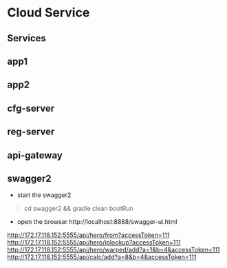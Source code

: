 # Cloud Service

## Services

## app1

## app2

## cfg-server

## reg-server

## api-gateway



## swagger2
* start the swagger2
> cd swagger2 && gradle clean bootRun
* open the browser http://localhost:8888/swagger-ui.html

http://172.17.118.152:5555/api/hero/from?accessToken=111
http://172.17.118.152:5555/api/hero/iplookup?accessToken=111
http://172.17.118.152:5555/api/hero/warped/add?a=1&b=4&accessToken=111
http://172.17.118.152:5555/api/calc/add?a=8&b=4&accessToken=111

